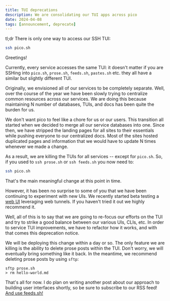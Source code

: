 ```yaml
---
title: TUI deprecations
description: We are consolidating our TUI apps across pico
date: 2024-04-08
tags: [announcement, deprecate]
---
```


tl;dr There is only one way to access our SSH TUI:

```bash
ssh pico.sh
```

Greetings!

Currently, every service accesses the same TUI: it doesn't matter if you are
SSHing into `pico.sh`, `prose.sh`, `feeds.sh`, `pastes.sh` etc. they all have a
similar but slightly different TUI.

Originally, we envisioned all of our services to be completely separate. Well,
over the course of the year we have been slowly trying to centralize common
resources across our services. We are doing this because maintaining N number of
databases, TUIs, and docs has been quite the burden for us.

We don't want pico to feel like a chore for us or our users. This transition all
started when we decided to merge all our service databases into one. Since then,
we have stripped the landing pages for all sites to their essentials while
pushing everyone to our centralized docs. Most of the sites hosted duplicated
pages and information that we would have to update N times whenever we made a
change.

As a result, we are killing the TUIs for all services -- except for `pico.sh`.
So, if you used to `ssh prose.sh` or `ssh feeds.sh` you now need to:

```bash
ssh pico.sh
```

That's the main meaningful change at this point in time.

However, it has been no surprise to some of you that we have been continuing to
experiment with new UIs. We recently started beta testing a
[web UI](https://pico.sh/ui#web-ui) leveraging web tunnels. If you haven't tried
it out we highly recommend it.

Well, all of this is to say that we are going to re-focus our efforts on the TUI
and try to strike a good balance between our various UIs, CLIs, etc. In order to
service TUI improvements, we have to refactor how it works, and with that comes
this deprecation notice.

We will be deploying this change within a day or so. The only feature we are
killing is the ability to delete prose posts within the TUI. Don't worry, we
will eventually bring something like it back. In the meantime, we recommend
deleting prose posts by using `sftp`:

```
sftp prose.sh
> rm hello-world.md
```

That's all for now. I do plan on writing another post about our approach to
building user interfaces shortly, so be sure to subscribe to our RSS feed!
[And use feeds.sh!](https://pico.sh/feeds)

